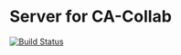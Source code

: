 # Server for CA-Collab

[![Build Status](https://travis-ci.org/ShaunSpinelli/ca-collab-server.svg?branch=master)](https://travis-ci.org/ShaunSpinelli/ca-collab-server)